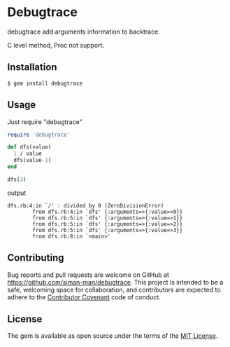 # Debugtrace

debugtrace add arguments information to backtrace.

C level method, Proc not support.

## Installation

```
$ gem install debugtrace
```

## Usage

Just require "debugtrace"

```ruby
require 'debugtrace'

def dfs(value)
  1 / value
  dfs(value-1)
end

dfs(3)
```

output

```
dfs.rb:4:in `/' : divided by 0 (ZeroDivisionError)
        from dfs.rb:4:in `dfs' {:arguments=>{:value=>0}}
        from dfs.rb:5:in `dfs' {:arguments=>{:value=>1}}
        from dfs.rb:5:in `dfs' {:arguments=>{:value=>2}}
        from dfs.rb:5:in `dfs' {:arguments=>{:value=>3}}
        from dfs.rb:8:in `<main>'
```


## Contributing

Bug reports and pull requests are welcome on GitHub at https://github.com/siman-man/debugtrace. This project is intended to be a safe, welcoming space for collaboration, and contributors are expected to adhere to the [Contributor Covenant](http://contributor-covenant.org) code of conduct.


## License

The gem is available as open source under the terms of the [MIT License](http://opensource.org/licenses/MIT).

